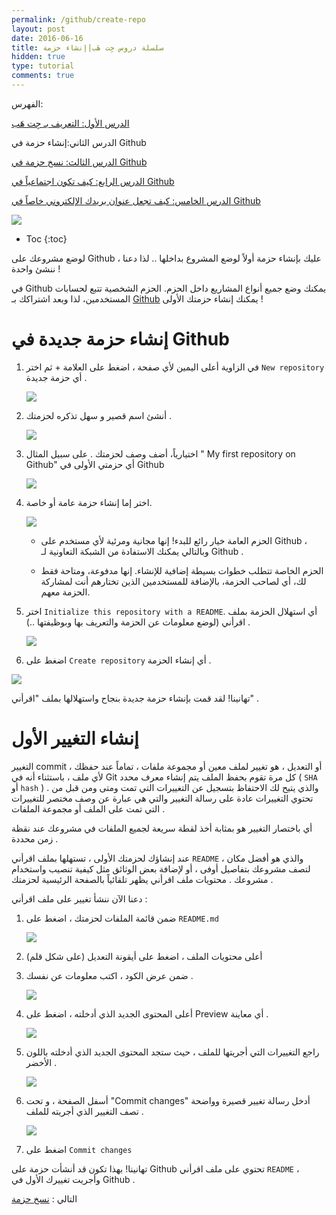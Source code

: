 ```yaml
---
permalink: /github/create-repo
layout: post
date: 2016-06-16
title: سلسلة دروس جِت هَب|إنشاء حزمة
hidden: true
type: tutorial
comments: true
---
```

 
الفهرس:

[الدرس الأول: التعريف بـ جِت هَب](intro)

الدرس الثاني:إنشاء حزمة في Github

[الدرس الثالث: نسخ حزمة في Github](fork-repo)

[الدرس الرابع: كيف تكون اجتماعياً في Github](being-social)

[الدرس الخامس: كيف تجعل عنوان بريدك الإلكتروني خاصاً في Github](keep-your-email-private)

![](https://help.github.com/assets/images/site/create-a-repo.gif)

* Toc
{:toc}

لوضع مشروعك على Github ، عليك بإنشاء حزمة أولاً لوضع المشروع بداخلها .. لذا دعنا ننشئ واحدة !

في Github يمكنك وضع جميع أنواع المشاريع داخل الحزم. الحزم الشخصية تتبع لحسابات المستخدمين، لذا وبعد اشتراكك بـ [Github](http://github.com) يمكنك إنشاء حزمتك الأولى !


# إنشاء حزمة جديدة في Github

1. في الزاوية أعلى اليمين ﻷي صفحة ، اضغط على العلامة + ثم اختر 
`New repository` أي حزمة جديدة .

	![](https://help.github.com/assets/images/help/repository/repo-create.png)


2. أنشئ اسم قصير و سهل تذكره لحزمتك .


	![](https://help.github.com/assets/images/help/repository/create-repository-name.png0/create-repository-name.png)

3. اختيارياً، أضف وصف لحزمتك . على سبيل المثال  " My first repository on Github" أي حزمتي الأولى في Github


	![](https://help.github.com/assets/images/help/repository/create-repository-desc.png)

4. اختر إما إنشاء حزمة عامة أو خاصة.

	![](https://help.github.com/assets/images/help/repository/create-repository-public-private.png)

	* الحزم العامة خيار رائع للبدء! إنها مجانية ومرئية ﻷي مستخدم على Github ، وبالتالي يمكنك الاستفادة من الشبكة التعاونية لـ Github .

	* الحزم الخاصة تتطلب خطوات بسيطة إضافية للإنشاء. إنها مدفوعة، ومتاحة فقط لك، أي لصاحب الحزمة، بالإضافة للمستخدمين الذين تختارهم أنت لمشاركة الحزمة معهم.


5. اختر `Initialize this repository with a README`.  أي استهلال الحزمة بملف اقرأني (لوضع معلومات عن الحزمة والتعريف بها وبوظيفتها ..) .


	![](https://help.github.com/assets/images/help/repository/create-repository-init-readme.png)

6. اضغط على `Create repository` أي إنشاء الحزمة .


![](https://help.github.com/assets/images/help/repository/create-repository-button.png)

تهانينا! لقد قمت بإنشاء حزمة جديدة بنجاح واستهلالها بملف "اقرأني" .

# إنشاء التغيير الأول

التغيير  commit ، أو التعديل ، هو تغيير لملف معين أو مجموعة ملفات ، تماماً عند حفظك ﻷي ملف ، باستثناء أنه في Git كل مرة تقوم بحفظ الملف يتم إنشاء معرف محدد ( `SHA` أو `hash` ) والذي يتيح لك الاحتفاظ بتسجيل عن التغييرات التي تمت ومتى ومن قبل من . تحتوي التغييرات عادة على رسالة التغيير والتي هي عبارة عن وصف مختصر  للتغييرات التي تمت على الملف أو مجموعة الملفات .

أي باختصار التغيير هو بمثابة أخذ لقطة سريعة لجميع الملفات في مشروعك عند نقظة زمن محددة .

عند إنشاؤك لحزمتك الأولى ، تستهلها بملف اقرأني `README` ، والذي هو أفضل مكان لتصف مشروعك بتفاصيل أوفى ، أو لإضافة بعض الوثائق مثل كيفية تنصيب واستخدام مشروعك . محتويات ملف اقرأني يظهر تلقائياً بالصفحة الرئيسية لحزمتك .

دعنا الآن ننشأ تغيير على ملف اقرأني :

1. ضمن قائمة الملفات لحزمتك ، اضغط على `README.md`


	![](https://help.github.com/assets/images/help/repository/create-commit-open-readme.png)

2. أعلى محتويات الملف ، اضغط على أيقونة التعديل (على شكل قلم)


3. ضمن عرض الكود ، اكتب معلومات عن نفسك .

	![](https://help.github.com/assets/images/help/repository/edit-readme-light.png)


4. أعلى المحتوى الجديد الذي أدخلته ، اضغط على Preview أي معاينة .


	![](https://help.github.com/assets/images/help/repository/edit-readme-preview-changes.png)


5. راجع التغييرات التي أجريتها للملف ، حيث ستجد المحتوى الجديد الذي أدخلته باللون الأخضر .


	![](https://help.github.com/assets/images/help/repository/create-commit-review.png)


6. أسفل الصفحة ، و تحت "Commit changes" أدخل رسالة تغيير قصيرة وواضحة تصف التغيير الذي أجريته للملف .


	![](https://help.github.com/assets/images/help/repository/write-commit-message-quick-pull.png)


7. اضغط على `Commit changes`


تهانينا! بهذا تكون قد أنشأت حزمة على Github تحتوي على ملف اقرأني `README` ، وأجريت تغييرك الأول في Github .

التالي : [نسخ حزمة](fork-repo) 
